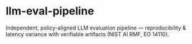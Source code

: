 # llm-eval-pipeline
Independent, policy-aligned LLM evaluation pipeline — reproducibility &amp; latency variance with verifiable artifacts (NIST AI RMF, EO 14110).
